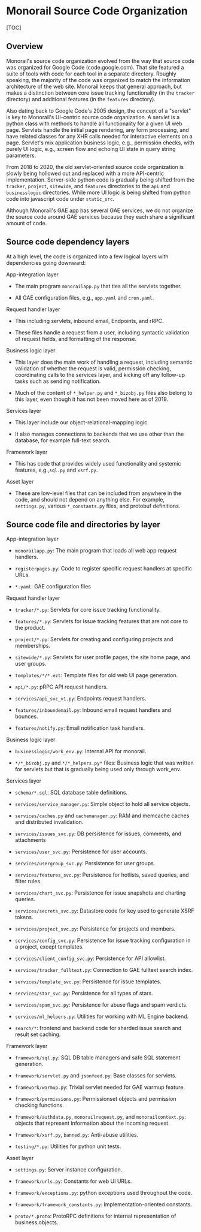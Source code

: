 # Monorail Source Code Organization

[TOC]

## Overview

Monorail's source code organization evolved from the way that source
code was organized for Google Code (code.google.com).  That site
featured a suite of tools with code for each tool in a separate
directory.  Roughly speaking, the majority of the code was organized
to match the information architecture of the web site.  Monorail keeps
that general approach, but makes a distinction between core issue
tracking functionality (in the `tracker` directory) and additional
features (in the `features` directory).

Also dating back to Google Code's 2005 design, the concept of a
"servlet" is key to Monorail's UI-centric source code organization.  A
servlet is a python class with methods to handle all functionality for
a given UI web page. Servlets handle the initial page rendering, any
form processing, and have related classes for any XHR calls needed for
interactive elements on a page.  Servlet's mix application business
logic, e.g., permission checks, with purely UI logic, e.g., screen
flow and echoing UI state in query string parameters.

From 2018 to 2020, the old servlet-oriented source code organization
is slowly being hollowed out and replaced with a more API-centric
implementation.  Server-side python code is gradually being shifted
from the `tracker`, `project`, `sitewide`, and `features` directories
to the `api` and `businesslogic` directories.  While more UI logic is
being shifted from python code into javascript code under
`static_src`.

Although Monorail's GAE app has several GAE services, we do not
organize the source code around GAE services because they each share a
significant amount of code.

## Source code dependency layers

At a high level, the code is organized into a few logical layers with
dependencies going downward:

App-integration layer

*  The main program `monorailapp.py` that ties all the servlets together.

*  All GAE configuration files, e.g., `app.yaml` and `cron.yaml`.

Request handler layer

*  This including servlets, inbound email, Endpoints, and rRPC.

*  These files handle a request from a user, including syntactic
   validation of request fields, and formatting of the response.

Business logic layer

*  This layer does the main work of handling a request, including
   semantic validation of whether the request is valid, permission
   checking, coordinating calls to the services layer, and kicking off
   any follow-up tasks such as sending notification.

*  Much of the content of `*_helper.py` and `*_bizobj.py` files also
   belong to this layer, even though it has not been moved here as of
   2019.

Services layer

*  This layer include our object-relational-mapping logic.

*  It also manages connections to backends that we use other than the
   database, for example full-text search.

Framework layer

*  This has code that provides widely used functionality and systemic
   features, e.g.,`sql.py` and `xsrf.py`.

Asset layer

*  These are low-level files that can be included from anywhere in the
   code, and should not depend on anything else.  For example,
   `settings.py`, various `*_constants.py` files, and protobuf
   definitions.


## Source code file and directories by layer

App-integration layer

*  `monorailapp.py`: The main program that loads all web app request
   handlers.

*  `registerpages.py`: Code to register specific request handlers at
   specific URLs.

*  `*.yaml`: GAE configuration files

Request handler layer

*  `tracker/*.py`: Servlets for core issue tracking functionality.

*  `features/*.py`: Servlets for issue tracking features that are not
   core to the product.

*  `project/*.py`: Servlets for creating and configuring projects and
   memberships.

*  `sitewide/*.py`: Servlets for user profile pages, the site home
   page, and user groups.

*  `templates/*/*.ezt`: Template files for old web UI page generation.

*  `api/*.py`: pRPC API request handlers.

*  `services/api_svc_v1.py`: Endpoints request handlers.

*  `features/inboundemail.py`: Inbound email request handlers and bounces.

*  `features/notify.py`: Email notification task handlers.


Business logic layer

*  `businesslogic/work_env.py`:  Internal API for monorail.

*  `*/*_bizobj.py` and `*/*_helpers.py*` files: Business logic that was
   written for servlets but that is gradually being used only through
   work_env.

Services layer

*  `schema/*.sql`:  SQL database table definitions.

*  `services/service_manager.py`: Simple object to hold all service objects.

*  `services/caches.py` and `cachemanager.py`: RAM and memcache caches
   and distributed invalidation.

*  `services/issues_svc.py`: DB persistence for issues, comments, and
   attachments

*  `services/user_svc.py`: Persistence for user accounts.

*  `services/usergroup_svc.py`: Persistence for user groups.

*  `services/features_svc.py`: Persistence for hotlists, saved queries,
   and filter rules.

*  `services/chart_svc.py`: Persistence for issue snapshots and
   charting queries.

*  `services/secrets_svc.py`: Datastore code for key used to generate
   XSRF tokens.

*  `services/project_svc.py`: Persistence for projects and members.

*  `services/config_svc.py`: Persistence for issue tracking
   configuration in a project, except templates.

*  `services/client_config_svc.py`: Persistence for API allowlist.

*  `services/tracker_fulltext.py`: Connection to GAE fulltext search
   index.

*  `services/template_svc.py`: Persistence for issue templates.

*  `services/star_svc.py`: Persistence for all types of stars.

*  `services/spam_svc.py`: Persistence for abuse flags and spam verdicts.

*  `services/ml_helpers.py`: Utilities for working with ML Engine backend.

*  `search/*`: frontend and backend code for sharded issue search and
   result set caching.


Framework layer

*  `framework/sql.py`: SQL DB table managers and safe SQL statement
   generation.

*  `framework/servlet.py` and `jsonfeed.py`:  Base classes for servlets.

*  `framework/warmup.py`: Trivial servlet needed for GAE warmup feature.

*  `framework/permissions.py`: Permissionset objects and permission
   checking functions.

*  `framework/authdata.py`, `monorailrequest.py`, and
   `monorailcontext.py`: objects that represent information about the
   incoming request.

*  `framework/xsrf.py`, `banned.py`: Anti-abuse utilities.

*  `testing/*.py`: Utilities for python unit tests.

Asset layer

*  `settings.py`: Server instance configuration.

*  `framework/urls.py`: Constants for web UI URLs.

*  `framework/exceptions.py`: python exceptions used throughout the code.

*  `framework/framework_constants.py`: Implementation-oriented constants.

*  `proto/*.proto`: ProtoRPC definitions for internal representation of
   business objects.
